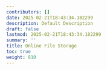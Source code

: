 ```yaml
---
contributors: []
date: 2025-02-21T18:43:34.182299
description: Default Description
draft: false
lastmod: 2025-02-21T18:43:34.182299
summary: ''
title: Online File Storage
toc: true
weight: 810
---
```



